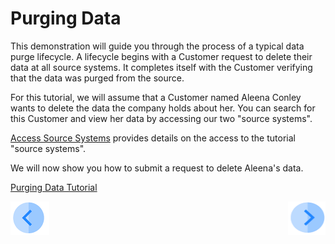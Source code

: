 # Purging Data

This demonstration will guide you through the process of a typical data purge lifecycle. A lifecycle begins with a Customer request to delete their data at all source systems. It completes itself with the Customer verifying that the data was purged from the source.

For this tutorial, we will assume that a Customer named Aleena Conley wants to delete the data the company holds about her. You can search for this Customer and view her data by accessing our two "source systems".

[Access Source Systems](../00_Setup/00_Access_Source_Systems.md) provides details on the access to the tutorial "source systems".

We will now show you how to submit a request to delete Aleena's data.

[Purging Data Tutorial](03_01_Purging_Data_Tutorial.md)



[![Previous](../images/Previous.png)](../README.md)[<img align="right" width="60" height="54" src="../images/Next.png">](03_01_Purging_Data_Tutorial.md)

